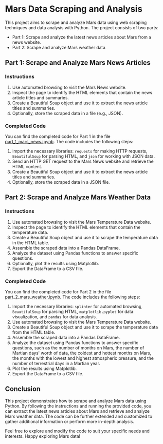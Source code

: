 # Mars Data Scraping and Analysis

This project aims to scrape and analyze Mars data using web scraping techniques and data analysis with Python. The project consists of two parts:

- Part 1: Scrape and analyze the latest news articles about Mars from a news website.
- Part 2: Scrape and analyze Mars weather data.

## Part 1: Scrape and Analyze Mars News Articles

### Instructions

1. Use automated browsing to visit the Mars News website.
2. Inspect the page to identify the HTML elements that contain the news article titles and summaries.
3. Create a Beautiful Soup object and use it to extract the news article titles and summaries.
4. Optionally, store the scraped data in a file (e.g., JSON).

### Completed Code

You can find the completed code for Part 1 in the file [part_1_mars_news.ipynb](part_1_mars_news.ipynb). The code includes the following steps:

1. Import the necessary libraries: `requests` for making HTTP requests, `BeautifulSoup` for parsing HTML, and `json` for working with JSON data.
2. Send an HTTP GET request to the Mars News website and retrieve the HTML content.
3. Create a Beautiful Soup object and use it to extract the news article titles and summaries.
4. Optionally, store the scraped data in a JSON file.

## Part 2: Scrape and Analyze Mars Weather Data

### Instructions

1. Use automated browsing to visit the Mars Temperature Data website.
2. Inspect the page to identify the HTML elements that contain the temperature data.
3. Create a Beautiful Soup object and use it to scrape the temperature data in the HTML table.
4. Assemble the scraped data into a Pandas DataFrame.
5. Analyze the dataset using Pandas functions to answer specific questions.
6. Optionally, plot the results using Matplotlib.
7. Export the DataFrame to a CSV file.

### Completed Code

You can find the completed code for Part 2 in the file [part_2_mars_weather.ipynb](part_2_mars_weather.ipynb). The code includes the following steps:

1. Import the necessary libraries: `splinter` for automated browsing, `BeautifulSoup` for parsing HTML, `matplotlib.pyplot` for data visualization, and `pandas` for data analysis.
2. Use automated browsing to visit the Mars Temperature Data website.
3. Create a Beautiful Soup object and use it to scrape the temperature data from the HTML table.
4. Assemble the scraped data into a Pandas DataFrame.
5. Analyze the dataset using Pandas functions to answer specific questions, such as the number of months on Mars, the number of Martian days' worth of data, the coldest and hottest months on Mars, the months with the lowest and highest atmospheric pressure, and the number of terrestrial days in a Martian year.
6. Plot the results using Matplotlib.
7. Export the DataFrame to a CSV file.

## Conclusion

This project demonstrates how to scrape and analyze Mars data using Python. By following the instructions and running the provided code, you can extract the latest news articles about Mars and retrieve and analyze Mars weather data. The code can be further extended and customized to gather additional information or perform more in-depth analysis.

Feel free to explore and modify the code to suit your specific needs and interests. Happy exploring Mars data!
